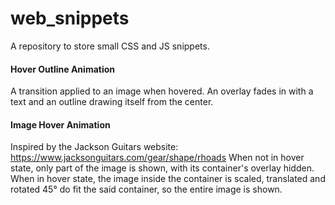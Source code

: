 # web_snippets
A repository to store small CSS and JS snippets.

#### Hover Outline Animation
A transition applied to an image when hovered. An overlay fades in with a text and an outline drawing itself from the center.

#### Image Hover Animation
Inspired by the Jackson Guitars website: https://www.jacksonguitars.com/gear/shape/rhoads
When not in hover state, only part of the image is shown, with its container's overlay hidden.
When in hover state, the image inside the container is scaled, translated and rotated 45° do fit the said container, so the entire image is shown.
